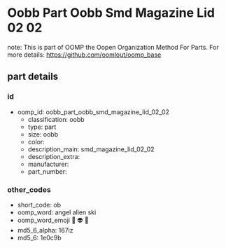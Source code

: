# Oobb Part Oobb Smd Magazine Lid 02 02  

note: This is part of OOMP the Oopen Organization Method For Parts. For more details: https://github.com/oomlout/oomp_base

##  part details





### id
* oomp_id: oobb_part_oobb_smd_magazine_lid_02_02
  * classification: oobb
  * type: part
  * size: oobb
  * color: 
  * description_main: smd_magazine_lid_02_02
  * description_extra: 
  * manufacturer: 
  * part_number: 

### other_codes
* short_code: ob
* oomp_word: angel alien ski
* oomp_word_emoji :angel: :alien: :ski:
* md5_6_alpha: 167iz
* md5_6: 1e0c9b